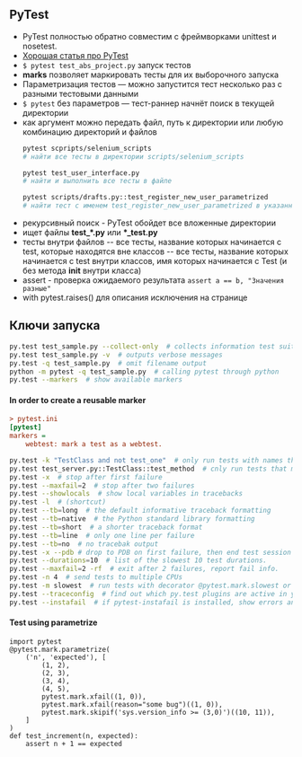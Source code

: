 ## PyTest

- PyTest полностью обратно совместим с фреймворками unittest и nosetest.
- [Хорошая статья про PyTest](https://habr.com/ru/post/269759/)
- ```$ pytest test_abs_project.py``` запуск тестов
- **marks** позволяет маркировать тесты для их выборочного запуска
- Параметризация тестов — можно запустится тест несколько раз с разными тестовыми данными
- ```$ pytest``` без параметров — тест-раннер начнёт поиск в текущей директории
- как аргумент можно передать файл, путь к директории или любую комбинацию директорий и файлов
  ```bash
  pytest scpripts/selenium_scripts
  # найти все тесты в директории scripts/selenium_scripts

  pytest test_user_interface.py
  # найти и выполнить все тесты в файле 

  pytest scripts/drafts.py::test_register_new_user_parametrized
  # найти тест с именем test_register_new_user_parametrized в указанном файле в указанной директории и выполнить 
  ```
- рекурсивный поиск - PyTest обойдет все вложенные директории
- ищет файлы **test_*.py** или **\*_test.py**
- тесты внутри файлов
  -- все тесты, название которых начинается с test, которые находятся вне классов
  -- все тесты, название которых начинается с test внутри классов, имя которых начинается с Test (и без метода __init__ внутри класса)
- assert - проверка ожидаемого результата ``` assert a == b, "Значения разные" ```  
- with pytest.raises() для описания исключения на странице

## Ключи запуска
```bash
py.test test_sample.py --collect-only  # collects information test suite
py.test test_sample.py -v  # outputs verbose messages
py.test -q test_sample.py  # omit filename output
python -m pytest -q test_sample.py  # calling pytest through python
py.test --markers  # show available markers
```
#### In order to create a reusable marker

```ini
> pytest.ini
[pytest]
markers =
    webtest: mark a test as a webtest.
```    
```bash
py.test -k "TestClass and not test_one"  # only run tests with names that match the "string expression"
py.test test_server.py::TestClass::test_method  # cnly run tests that match the node ID
py.test -x  # stop after first failure
py.test --maxfail=2  # stop after two failures
py.test --showlocals  # show local variables in tracebacks
py.test -l  # (shortcut)
py.test --tb=long  # the default informative traceback formatting
py.test --tb=native  # the Python standard library formatting
py.test --tb=short  # a shorter traceback format
py.test --tb=line  # only one line per failure
py.test --tb=no  # no tracebak output
py.test -x --pdb # drop to PDB on first failure, then end test session
py.test --durations=10  # list of the slowest 10 test durations.
py.test --maxfail=2 -rf  # exit after 2 failures, report fail info.
py.test -n 4  # send tests to multiple CPUs
py.test -m slowest  # run tests with decorator @pytest.mark.slowest or slowest = pytest.mark.slowest; @slowest
py.test --traceconfig  # find out which py.test plugins are active in your environment.
py.test --instafail  # if pytest-instafail is installed, show errors and failures instantly instead of waiting until the end of test suite.
```
#### Test using parametrize
```pytest
import pytest
@pytest.mark.parametrize(
    ('n', 'expected'), [
        (1, 2),
        (2, 3),
        (3, 4),
        (4, 5),
        pytest.mark.xfail((1, 0)),
        pytest.mark.xfail(reason="some bug")((1, 0)),
        pytest.mark.skipif('sys.version_info >= (3,0)')((10, 11)),
    ]
)
def test_increment(n, expected):
    assert n + 1 == expected
```
